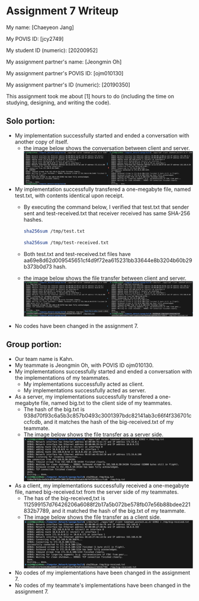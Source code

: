 Assignment 7 Writeup
=============

My name: [Chaeyeon Jang]

My POVIS ID: [jcy2749]

My student ID (numeric): [20200952]

My assignment partner's name: [Jeongmin Oh]

My assignment partner's POVIS ID: [ojm010130]

My assignment partner's ID (numeric): [20190350]

This assignment took me about [1] hours to do (including the time on studying, designing, and writing the code).


## Solo portion:
- My implementation successfully started and ended a conversation with another copy of itself. 
    - the image below shows the conversation between client and server.
        ![solo_conversation](./solo1.png)
- My implementation successfully transfered a one-megabyte file, named test.txt, with contents identical upon receipt.
    - By executing the command below, I verified that test.txt that sender sent and test-received.txt that receiver received has same SHA-256 hashes.
        ```bash
        sha256sum /tmp/test.txt
        ```

        ```bash
        sha256sum /tmp/test-received.txt
        ```
        
    - Both test.txt and test-received.txt files have aa69e8d62d009545651cf4d9f72ea615231bb33644e8b3204b60b29b373b0d73 hash.
    - the image below shows the file transfer between client and server.
        ![solo_transfer](./solo2.png)
- No codes have been changed in the assignment 7.



## Group portion:
- Our team name is Kahn. 
- My teammate is Jeongmin Oh, with POVIS ID ojm010130.
- My implementations successfully started and ended a conversation with the implementations of my teammates.
    - My implementations successfully acted as client.
    - My implementations successfully acted as server.
- As a server, my implementations successfully transfered a one-megabyte file, named big.txt to the client side of my teammates.
    - The hash of the big.txt is 938d70f93c6a5b3c857b0493c3001397bdc82141ab3c66f4f336701cccfcdb, and it matches the hash of the big-received.txt of my teammate.
    - The image below shows the file transfer as a server side. 
        ![group_server](./group_server.png)
- As a client, my implementations successfully received a one-megabyte file, named big-received.txt from the server side of my teammates.
    - The has of the big-received,txt is 112599157d76426206a6088f2b17a5b072be578fb07e56b88bdee221832b7789, and it matched the hash of the big.txt of my teammate.
    - The image below shows the file transfer as a client side.
        ![group_client](./group_client.png)
- No codes of my implementations have been changed in the assignment 7.
- No codes of my teammate's implementations have been changed in the assignment 7.
